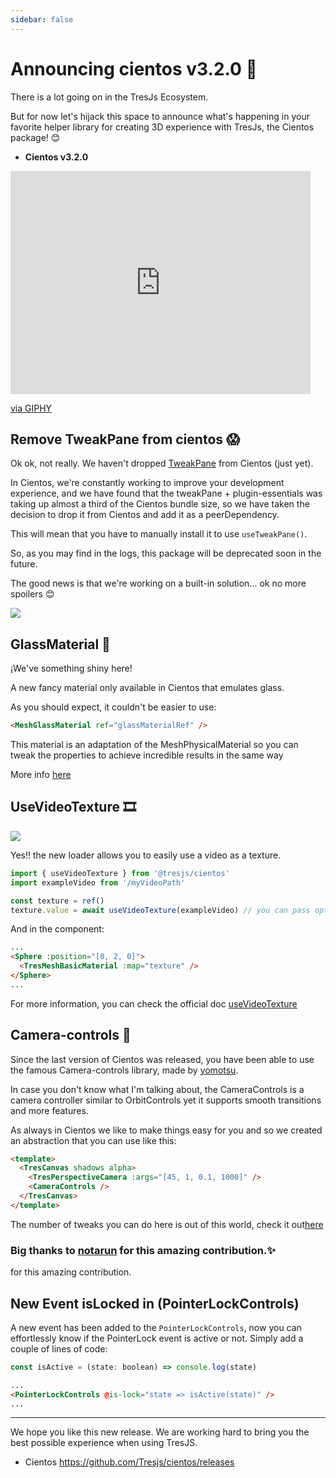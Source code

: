 ```yaml
---
sidebar: false
---
```


# Announcing cientos v3.2.0 🎉

There is a lot going on in the TresJs Ecosystem.

But for now let's hijack this space to announce what's happening in your favorite helper library for creating 3D experience with TresJs, the Cientos package! 😊

- **Cientos v3.2.0**

<iframe src="https://giphy.com/embed/vmon3eAOp1WfK" width="480" height="357" frameBorder="0" class="giphy-embed" allowFullScreen></iframe><p><a href="https://giphy.com/gifs/celebration-excited-loki-vmon3eAOp1WfK">via GIPHY</a></p>

## Remove TweakPane from cientos 😱

Ok ok, not really. We haven't dropped [TweakPane](https://cocopon.github.io/tweakpane/) from Cientos (just yet).

In Cientos, we're constantly working to improve your development experience, and we have found that the tweakPane + plugin-essentials was taking up almost a third of the Cientos bundle size, so we have taken the decision to drop it from Cientos and add it as a peerDependency.

This will mean that you have to manually install it to use `useTweakPane()`.

So, as you may find in the logs, this package will be deprecated soon in the future.

The good news is that we're working on a built-in solution... ok no more spoilers 😊

![](/blog/announce-leches.jpg)

## GlassMaterial 🍷

¡We've something shiny here!

A new fancy material only available in Cientos that emulates glass.

As you should expect, it couldn't be easier to use:

```html
<MeshGlassMaterial ref="glassMaterialRef" />
```

This material is an adaptation of the MeshPhysicalMaterial so you can tweak the properties to achieve incredible results in the same way

More info [here](https://cientos.tresjs.org/guide/materials/glass-material.html)

## UseVideoTexture 🎞️

![](/blog/useVideoTexture.gif)

Yes!! the new loader allows you to easily use a video as a texture.

```js
import { useVideoTexture } from '@tresjs/cientos'
import exampleVideo from '/myVideoPath'

const texture = ref()
texture.value = await useVideoTexture(exampleVideo) // you can pass options too
```

And in the component:

```html
...
<Sphere :position="[0, 2, 0]">
  <TresMeshBasicMaterial :map="texture" />
</Sphere>
...
```

For more information, you can check the official doc [useVideoTexture](https://cientos.tresjs.org/guide/loaders/use-video-texture.html)

## Camera-controls 🎥

Since the last version of Cientos was released, you have been able to use the famous Camera-controls library, made by [yomotsu](https://github.com/yomotsu).

In case you don't know what I'm talking about, the CameraControls is a camera controller similar to OrbitControls yet it supports smooth transitions and more features.

As always in Cientos we like to make things easy for you and so we created an abstraction that you can use like this:

```html
<template>
  <TresCanvas shadows alpha>
    <TresPerspectiveCamera :args="[45, 1, 0.1, 1000]" />
    <CameraControls />
  </TresCanvas>
</template>
```

The number of tweaks you can do here is out of this world, check it out[here](https://cientos.tresjs.org/guide/controls/camera-controls.html)

### Big thanks to [notarun](https://github.com/notarun) for this amazing contribution.✨

for this amazing contribution.

## New Event isLocked in (PointerLockControls)

A new event has been added to the `PointerLockControls`, now you can effortlessly know if the PointerLock event is active or not. Simply add a couple of lines of code:

```js
const isActive = (state: boolean) => console.log(state)
```

```html
...
<PointerLockControls @is-lock="state => isActive(state)" />
...
```

---

We hope you like this new release. We are working hard to bring you the best possible experience when using TresJS.

- Cientos https://github.com/Tresjs/cientos/releases
